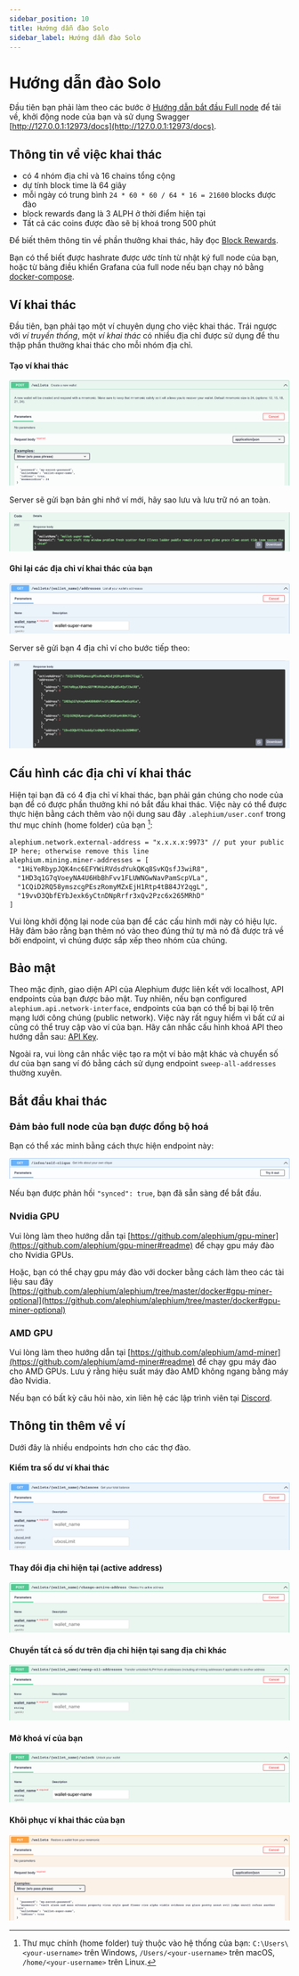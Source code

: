 ```yaml
---
sidebar_position: 10
title: Hướng dẫn đào Solo
sidebar_label: Hướng dẫn đào Solo 
---
```


# Hướng dẫn đào Solo 

Đầu tiên bạn phải làm theo các bước ở [Hướng dẫn bắt đầu Full node](full-node/getting-started.md) để tải về, khởi động node của bạn và sử dụng Swagger [http://127.0.0.1:12973/docs](http://127.0.0.1:12973/docs).

## Thông tin về việc khai thác 

- có 4 nhóm địa chỉ và 16 chains tổng cộng
- dự tính block time là 64 giây
- mỗi ngày có trung bình `24 * 60 * 60 / 64 * 16 = 21600` blocks được đào
- block rewards đang là 3 ALPH ở thời điểm hiện tại 
- Tất cả các coins được đào sẽ bị khoá trong 500 phút 

Để biết thêm thông tin về phần thưởng khai thác, hãy đọc [Block Rewards](https://medium.com/@alephium/alephium-block-rewards-72d9fb9fde33).

Bạn có thể biết được hashrate được ước tính từ nhật ký full node của bạn, hoặc từ bảng điều khiển Grafana của full node nếu bạn chạy nó bằng [docker-compose](full-node/docker-guide.md).

## Ví khai thác 

Đầu tiên, bạn phải tạo một ví chuyên dụng cho việc khai thác. Trái ngược với _ví truyền thống_, một _ví khai thác_ có nhiều địa chỉ được sử dụng để thu thập phần thưởng khai thác cho mỗi nhóm địa chỉ.

#### Tạo ví khai thác 

![miner-wallet-create-query](media/miner-wallet-create-query.png)

Server sẽ gửi bạn bản ghi nhớ ví mới, hãy sao lưu và lưu trữ nó an toàn. 

![miner-wallet-create-response](media/miner-wallet-create-response.png)

#### Ghi lại các địa chỉ ví khai thác của bạn 

![miner-wallet-list-addresses-query](media/miner-wallet-list-addresses-query.png)

Server sẽ gửi bạn 4 địa chỉ ví cho bước tiếp theo:

![miner-wallet-list-addresses-response](media/miner-wallet-list-addresses-response.png)

## Cấu hình các địa chỉ ví khai thác

Hiện tại bạn đã có 4 địa chỉ ví khai thác, bạn phải gán chúng cho node của bạn để có được phần thưởng khi nó bắt đầu khai thác. Việc này có thể được thực hiện bằng cách thêm vào nội dung sau đây `.alephium/user.conf` trong thư mục chính (home folder) của bạn [^1]:

    alephium.network.external-address = "x.x.x.x:9973" // put your public IP here; otherwise remove this line
    alephium.mining.miner-addresses = [
      "1HiYeRbypJQK4nc6EFYWiRVdsdYukQKq8SvKQsfJ3wiR8",
      "1HD3q1G7qVoeyNA4U6HbBhFvv1FLUWNGwNavPamScpVLa",
      "1CQiD2RQ58ymszcgPEszRomyMZxEjH1Rtp4tB84JY2qgL",
      "19vvD3QbfEYbJexk6yCtnDNpRrfr3xQv2Pzc6x265MRhD"
    ]

Vui lòng khởi động lại node của bạn để các cấu hình mới này có hiệu lực. Hãy đảm bảo rằng bạn thêm nó vào theo đúng thứ tự mà nó đã được trả về bởi endpoint, vì chúng được sắp xếp theo nhóm của chúng. 

## Bảo mật

Theo mặc định, giao diện API của Alephium được liên kết với localhost, API endpoints của bạn được bảo mật. Tuy nhiên, nếu bạn configured `alephium.api.network-interface`, endpoints của bạn có thể bị bại lộ trên mạng lưới công chúng (public network). Việc này rất nguy hiểm vì bất cứ ai cũng có thể truy cập vào ví của bạn. Hãy cân nhắc cấu hình khoá API theo hướng dẫn sau: [API Key](full-node/full-node-more.md#api-key).

Ngoài ra, vui lòng cân nhắc việc tạo ra một ví bảo mật khác và chuyển số dư của bạn sang ví đó bằng cách sử dụng endpoint `sweep-all-addresses` thường xuyên.

## Bắt đầu khai thác

### Đảm bảo full node của bạn được đồng bộ hoá 

Bạn có thể xác minh bằng cách thực hiện endpoint này:

![full-node-synced-query](media/full-node-synced-query.png)

Nếu bạn được phản hồi `"synced": true`, bạn đã sẵn sàng để bắt đầu.

### Nvidia GPU

Vui lòng làm theo hướng dẫn tại [https://github.com/alephium/gpu-miner](https://github.com/alephium/gpu-miner#readme) để chạy gpu máy đào cho Nvidia GPUs.

Hoặc, bạn có thể chạy gpu máy đào với docker bằng cách làm theo các tài liệu sau đây [https://github.com/alephium/alephium/tree/master/docker#gpu-miner-optional](https://github.com/alephium/alephium/tree/master/docker#gpu-miner-optional)

### AMD GPU

Vui lòng làm theo hướng dẫn tại [https://github.com/alephium/amd-miner](https://github.com/alephium/amd-miner#readme) để chạy gpu máy đào cho AMD GPUs. Lưu ý rằng hiệu suất máy đào AMD không ngang bằng máy đào Nvidia. 

Nếu bạn có bất kỳ câu hỏi nào, xin liên hệ các lập trình viên tại [Discord](https://alephium.org/discord).

## Thông tin thêm về ví 

Dưới đây là nhiều endpoints hơn cho các thợ đào. 

#### Kiểm tra số dư ví khai thác

![miner-wallet-balance-query](media/miner-wallet-balance-query.png)

#### Thay đổi địa chỉ hiện tại (active address)

![miner-wallet-change-active-address](media/miner-wallet-change-active-address.png)

#### Chuyển tất cả số dư trên địa chỉ hiện tại sang địa chỉ khác 

![miner-wallet-sweep-all-query](media/miner-wallet-sweep-all-query.png)

#### Mở khoá ví của bạn

![miner-wallet-unlock-query](media/miner-wallet-unlock-query.png)

#### Khôi phục ví khai thác của bạn 

![miner-wallet-restore-query](media/miner-wallet-restore-query.png)

[^1]: Thư mục chính (home folder) tuỳ thuộc vào hệ thống của bạn: `C:\Users\<your-username>` trên Windows, `/Users/<your-username>` trên macOS, `/home/<your-username>` trên Linux.
